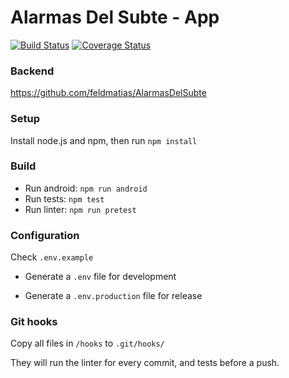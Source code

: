 # Alarmas Del Subte - App

[![Build Status](https://travis-ci.org/feldmatias/AlarmasDelSubte-App.svg?branch=master)](https://travis-ci.org/feldmatias/AlarmasDelSubte-App)
[![Coverage Status](https://coveralls.io/repos/github/feldmatias/AlarmasDelSubte-App/badge.svg?branch=master)](https://coveralls.io/github/feldmatias/AlarmasDelSubte-App?branch=master)

### Backend
https://github.com/feldmatias/AlarmasDelSubte

### Setup
Install node.js and npm, then run `npm install`

### Build
- Run android: `npm run android`
- Run tests: `npm test`
- Run linter: `npm run pretest`

### Configuration
Check `.env.example`

- Generate a `.env` file for development

- Generate a `.env.production` file for release

### Git hooks
Copy all files in `/hooks` to `.git/hooks/`

They will run the linter for every commit, and tests before a push.
